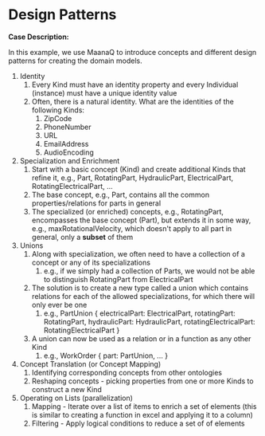 # Design Patterns

**Case Description:**

In this example, we use MaanaQ to introduce concepts and different design patterns for creating the domain models. 

1. Identity
   1. Every Kind must have an identity property and every Individual \(instance\) must have a unique identity value
   2. Often, there is a natural identity.  What are the identities of the following Kinds:
      1. ZipCode
      2. PhoneNumber
      3. URL
      4. EmailAddress
      5. AudioEncoding 
2. Specialization and Enrichment
   1. Start with a basic concept \(Kind\) and create additional Kinds that refine it, e.g., Part, RotatingPart, HydraulicPart, ElectricalPart, RotatingElectricalPart, ...
   2. The base concept, e.g., Part, contains all the common properties/relations for parts in general
   3. The specialized \(or enriched\) concepts, e.g., RotatingPart, encompasses the base concept \(Part\), but extends it in some way, e.g., maxRotationalVelocity, which doesn't apply to all part in general, only a **subset** of them
3. Unions
   1. Along with specialization, we often need to have a collection of a concept or any of its specializations
      1. e.g., if we simply had a collection of Parts, we would not be able to distinguish RotatingPart from ElectricalPart
   2. The solution is to create a new type called a union which contains relations for each of the allowed specializations, for which there will only ever be one
      1. e.g., PartUnion { electricalPart: ElectricalPart, rotatingPart: RotatingPart, hydraulicPart: HydraulicPart, rotatingElectricalPart: RotatingElectricalPart }
   3. A union can now be used as a relation or in a function as any other Kind
      1. e.g., WorkOrder { part: PartUnion, ... }
4. Concept Translation \(or Concept Mapping\)
   1. Identifying corresponding concepts from other ontologies
   2. Reshaping concepts - picking properties from one or more Kinds to construct a new Kind
5. Operating on Lists \(parallelization\) 
   1. Mapping - Iterate over a list of items to enrich a set of elements \(this is similar to creating a function in excel and applying it to a column\)  
   2. Filtering - Apply logical conditions to reduce a set of of elements 



